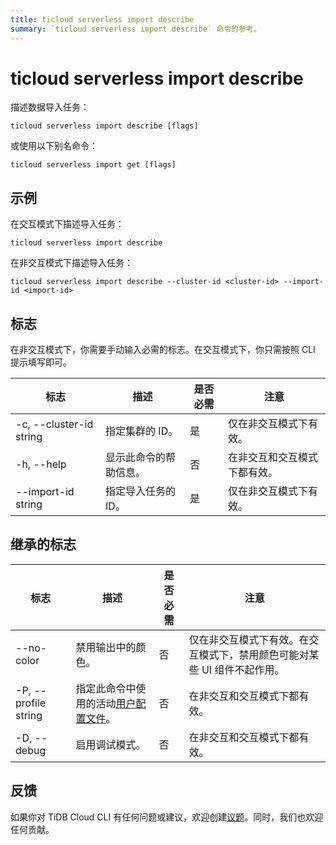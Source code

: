 ```yaml
---
title: ticloud serverless import describe
summary: `ticloud serverless import describe` 命令的参考。
---
```


# ticloud serverless import describe

描述数据导入任务：

```shell
ticloud serverless import describe [flags]
```

或使用以下别名命令：

```shell
ticloud serverless import get [flags]
```

## 示例

在交互模式下描述导入任务：

```shell
ticloud serverless import describe
```

在非交互模式下描述导入任务：

```shell
ticloud serverless import describe --cluster-id <cluster-id> --import-id <import-id>
```

## 标志

在非交互模式下，你需要手动输入必需的标志。在交互模式下，你只需按照 CLI 提示填写即可。

| 标志                    | 描述                       | 是否必需 | 注意                                                 |
|-------------------------|-----------------------------------|----------|------------------------------------------------------|
| -c, --cluster-id string | 指定集群的 ID。                        | 是      | 仅在非交互模式下有效。                  |
| -h, --help              | 显示此命令的帮助信息。 | 否       | 在非交互和交互模式下都有效。 |
| --import-id string      | 指定导入任务的 ID。         | 是      | 仅在非交互模式下有效。                  |

## 继承的标志

| 标志                 | 描述                                                                                          | 是否必需 | 注意                                                                                                             |
|----------------------|------------------------------------------------------------------------------------------------------|----------|------------------------------------------------------------------------------------------------------------------|
| --no-color           | 禁用输出中的颜色。                                                                            | 否       | 仅在非交互模式下有效。在交互模式下，禁用颜色可能对某些 UI 组件不起作用。 |
| -P, --profile string | 指定此命令中使用的活动[用户配置文件](/tidb-cloud/cli-reference.md#user-profile)。 | 否       | 在非交互和交互模式下都有效。                                                             |
| -D, --debug          | 启用调试模式。                                                                                   | 否       | 在非交互和交互模式下都有效。                                                             |

## 反馈

如果你对 TiDB Cloud CLI 有任何问题或建议，欢迎创建[议题](https://github.com/tidbcloud/tidbcloud-cli/issues/new/choose)。同时，我们也欢迎任何贡献。
